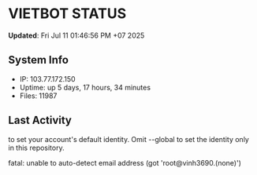 # VIETBOT STATUS
**Updated**: Fri Jul 11 01:46:56 PM +07 2025

## System Info
- IP: 103.77.172.150
- Uptime: up 5 days, 17 hours, 34 minutes
- Files: 11987

## Last Activity

to set your account's default identity.
Omit --global to set the identity only in this repository.

fatal: unable to auto-detect email address (got 'root@vinh3690.(none)')
